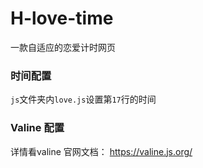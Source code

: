 # H-love-time

一款自适应的恋爱计时网页

### 时间配置

`js`文件夹内`love.js`设置第`17`行的时间


### Valine 配置

详情看valine 官网文档： https://valine.js.org/

